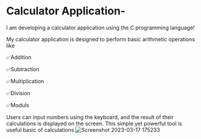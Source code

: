 # Calculator Application-
I am developing a calculator application using the C programming language! 

My calculator application is designed to perform basic arithmetic operations like

✅Addition

✅Subtraction 

✅Multiplication

✅Division

✅Moduls

Users can input numbers using the keyboard, and the result of their calculations is displayed on the screen. This simple yet powerful tool is useful basic of calculations
![Screenshot 2023-03-17 175233](https://user-images.githubusercontent.com/76507378/225903737-ee98198e-5e3b-4685-a13e-8d2232ff5ed3.png)
